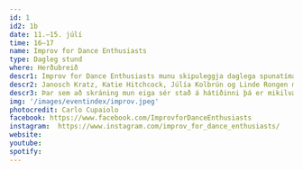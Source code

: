 ```yaml
---
id: 1
id2: 1b
date: 11.–15. júlí
time: 16–17
name: Improv for Dance Enthusiasts
type: Dagleg stund
where: Herðubreið
descr1: Improv for Dance Enthusiasts munu skipuleggja daglega spunatíma í dansi á LungA fyrir gesti og þátttakendur hátíðarinnar í ár. Komdu, vertu með og hreyfðu þig smá. Takið eftir að ekki er nauðsynlegt að hafa fyrri reynslu í dansi eða spuna.
descr2: Janosch Kratz, Katie Hitchcock, Júlía Kolbrún og Linde Rongen munu leiða spunatímana í sitthvorulagi og í sameiningu. Á hverjum degi eftir að listasmiðjurnar enda munu þáttakendur tímanna kynnast mismunandi áherslum í spuna og dansi.
descr3: Þar sem að skráning mun eiga sér stað á hátíðinni þá er mikilvægt að þú hafir augun opin þegar þú mætir á LungA!
img: '/images/eventindex/improv.jpeg'
photocredit: Carlo Cupaiolo
facebook: https://www.facebook.com/ImprovforDanceEnthusiasts
instagram:  https://www.instagram.com/improv_for_dance_enthusiasts/
website:
youtube:
spotify:
---
```


